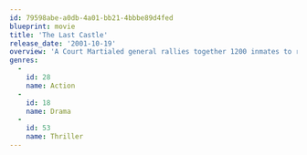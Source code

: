 ```yaml
---
id: 79598abe-a0db-4a01-bb21-4bbbe89d4fed
blueprint: movie
title: 'The Last Castle'
release_date: '2001-10-19'
overview: 'A Court Martialed general rallies together 1200 inmates to rise against the system that put him away.'
genres:
  -
    id: 28
    name: Action
  -
    id: 18
    name: Drama
  -
    id: 53
    name: Thriller
---
```

